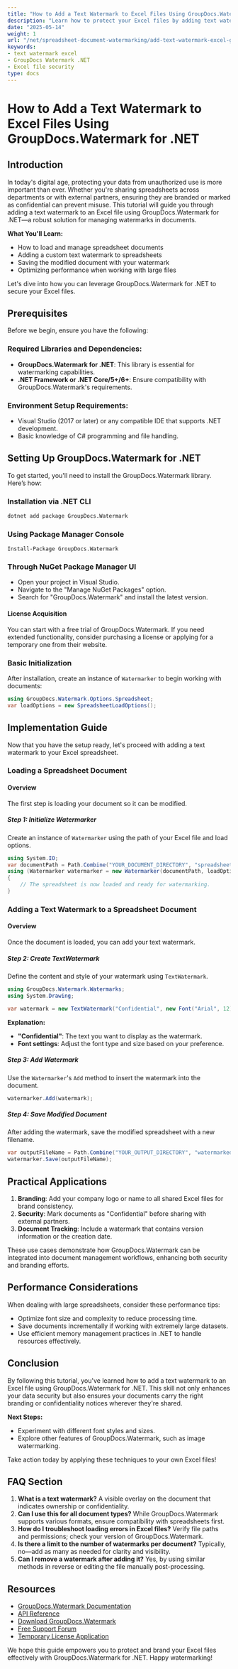 ```yaml
---
title: "How to Add a Text Watermark to Excel Files Using GroupDocs.Watermark for .NET"
description: "Learn how to protect your Excel files by adding text watermarks with GroupDocs.Watermark for .NET. Ensure document security and branding effortlessly."
date: "2025-05-14"
weight: 1
url: "/net/spreadsheet-document-watermarking/add-text-watermark-excel-groupdocs-net/"
keywords:
- text watermark excel
- GroupDocs Watermark .NET
- Excel file security
type: docs
---
```

# How to Add a Text Watermark to Excel Files Using GroupDocs.Watermark for .NET

## Introduction
In today's digital age, protecting your data from unauthorized use is more important than ever. Whether you're sharing spreadsheets across departments or with external partners, ensuring they are branded or marked as confidential can prevent misuse. This tutorial will guide you through adding a text watermark to an Excel file using GroupDocs.Watermark for .NET—a robust solution for managing watermarks in documents.

**What You'll Learn:**
- How to load and manage spreadsheet documents
- Adding a custom text watermark to spreadsheets
- Saving the modified document with your watermark
- Optimizing performance when working with large files

Let's dive into how you can leverage GroupDocs.Watermark for .NET to secure your Excel files.

## Prerequisites
Before we begin, ensure you have the following:

### Required Libraries and Dependencies:
- **GroupDocs.Watermark for .NET**: This library is essential for watermarking capabilities.
- **.NET Framework or .NET Core/5+/6+**: Ensure compatibility with GroupDocs.Watermark's requirements.

### Environment Setup Requirements:
- Visual Studio (2017 or later) or any compatible IDE that supports .NET development.
- Basic knowledge of C# programming and file handling.

## Setting Up GroupDocs.Watermark for .NET
To get started, you'll need to install the GroupDocs.Watermark library. Here’s how:

### Installation via .NET CLI
```bash
dotnet add package GroupDocs.Watermark
```

### Using Package Manager Console
```plaintext
Install-Package GroupDocs.Watermark
```

### Through NuGet Package Manager UI
- Open your project in Visual Studio.
- Navigate to the "Manage NuGet Packages" option.
- Search for "GroupDocs.Watermark" and install the latest version.

#### License Acquisition
You can start with a free trial of GroupDocs.Watermark. If you need extended functionality, consider purchasing a license or applying for a temporary one from their website.

### Basic Initialization
After installation, create an instance of `Watermarker` to begin working with documents:

```csharp
using GroupDocs.Watermark.Options.Spreadsheet;
var loadOptions = new SpreadsheetLoadOptions();
```

## Implementation Guide
Now that you have the setup ready, let's proceed with adding a text watermark to your Excel spreadsheet.

### Loading a Spreadsheet Document

#### Overview
The first step is loading your document so it can be modified.

##### Step 1: Initialize Watermarker
Create an instance of `Watermarker` using the path of your Excel file and load options.

```csharp
using System.IO;
var documentPath = Path.Combine("YOUR_DOCUMENT_DIRECTORY", "spreadsheet.xlsx");
using (Watermarker watermarker = new Watermarker(documentPath, loadOptions))
{
    // The spreadsheet is now loaded and ready for watermarking.
}
```

### Adding a Text Watermark to a Spreadsheet Document

#### Overview
Once the document is loaded, you can add your text watermark.

##### Step 2: Create TextWatermark
Define the content and style of your watermark using `TextWatermark`.

```csharp
using GroupDocs.Watermark.Watermarks;
using System.Drawing;

var watermark = new TextWatermark("Confidential", new Font("Arial", 12));
```

**Explanation:** 
- **"Confidential"**: The text you want to display as the watermark.
- **Font settings**: Adjust the font type and size based on your preference.

##### Step 3: Add Watermark
Use the `Watermarker`'s `Add` method to insert the watermark into the document.

```csharp
watermarker.Add(watermark);
```

##### Step 4: Save Modified Document
After adding the watermark, save the modified spreadsheet with a new filename.

```csharp
var outputFileName = Path.Combine("YOUR_OUTPUT_DIRECTORY", "watermarked_spreadsheet.xlsx");
watermarker.Save(outputFileName);
```

## Practical Applications
1. **Branding**: Add your company logo or name to all shared Excel files for brand consistency.
2. **Security**: Mark documents as "Confidential" before sharing with external partners.
3. **Document Tracking**: Include a watermark that contains version information or the creation date.

These use cases demonstrate how GroupDocs.Watermark can be integrated into document management workflows, enhancing both security and branding efforts.

## Performance Considerations
When dealing with large spreadsheets, consider these performance tips:
- Optimize font size and complexity to reduce processing time.
- Save documents incrementally if working with extremely large datasets.
- Use efficient memory management practices in .NET to handle resources effectively.

## Conclusion
By following this tutorial, you've learned how to add a text watermark to an Excel file using GroupDocs.Watermark for .NET. This skill not only enhances your data security but also ensures your documents carry the right branding or confidentiality notices wherever they're shared.

**Next Steps:**
- Experiment with different font styles and sizes.
- Explore other features of GroupDocs.Watermark, such as image watermarking.

Take action today by applying these techniques to your own Excel files!

## FAQ Section
1. **What is a text watermark?**
   A visible overlay on the document that indicates ownership or confidentiality.
2. **Can I use this for all document types?**
   While GroupDocs.Watermark supports various formats, ensure compatibility with spreadsheets first.
3. **How do I troubleshoot loading errors in Excel files?**
   Verify file paths and permissions; check your version of GroupDocs.Watermark.
4. **Is there a limit to the number of watermarks per document?**
   Typically, no—add as many as needed for clarity and visibility.
5. **Can I remove a watermark after adding it?**
   Yes, by using similar methods in reverse or editing the file manually post-processing.

## Resources
- [GroupDocs.Watermark Documentation](https://docs.groupdocs.com/watermark/net/)
- [API Reference](https://reference.groupdocs.com/watermark/net)
- [Download GroupDocs.Watermark](https://releases.groupdocs.com/watermark/net/)
- [Free Support Forum](https://forum.groupdocs.com/c/watermark/10)
- [Temporary License Application](https://purchase.groupdocs.com/temporary-license/)

We hope this guide empowers you to protect and brand your Excel files effectively with GroupDocs.Watermark for .NET. Happy watermarking!
